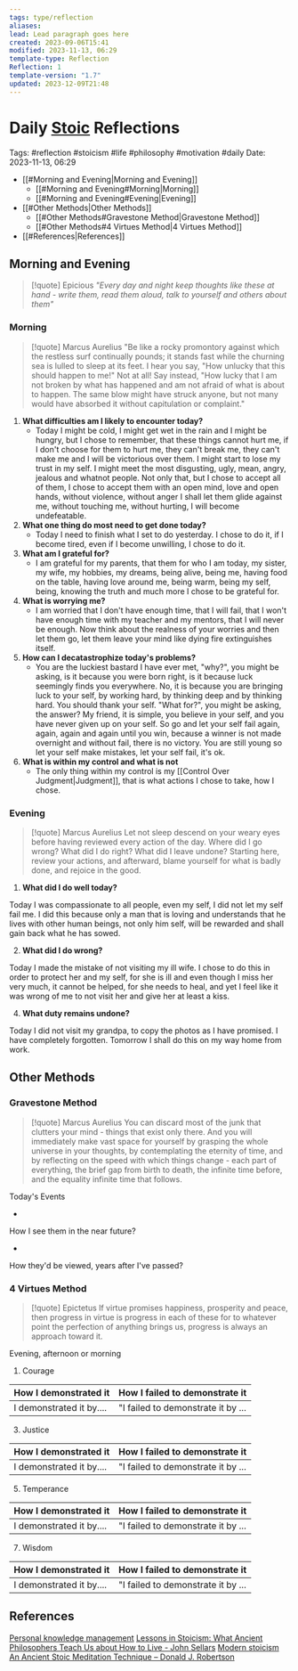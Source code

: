 ```yaml
---
tags: type/reflection
aliases: 
lead: Lead paragraph goes here
created: 2023-09-06T15:41
modified: 2023-11-13, 06:29
template-type: Reflection
Reflection: 1
template-version: "1.7"
updated: 2023-12-09T21:48
---
```



# Daily [Stoic](../SLIP-BOX/Stoicism.md) Reflections

Tags:  #reflection #stoicism #life #philosophy #motivation #daily 
Date: 2023-11-13, 06:29

- [[#Morning and Evening|Morning and Evening]]
	- [[#Morning and Evening#Morning|Morning]]
	- [[#Morning and Evening#Evening|Evening]]
- [[#Other Methods|Other Methods]]
	- [[#Other Methods#Gravestone Method|Gravestone Method]]
	- [[#Other Methods#4 Virtues Method|4 Virtues Method]]
- [[#References|References]]


## Morning and Evening

> [!quote] Epicious 
> _"Every day and night keep thoughts like these at hand - write them, read them aloud, talk to yourself and others about them"_

### Morning

> [!quote] Marcus Aurelius
> "Be like a rocky promontory against which the restless surf continually pounds; it stands fast while the churning sea is lulled to sleep at its feet. I hear you say, "How unlucky that this should happen to me!" Not at all! Say instead, "How lucky that I am not broken by what has happened and am not afraid of what is about to happen. The same blow might have struck anyone, but not many would have absorbed it without capitulation or complaint."

1. **What difficulties am I likely to encounter today?**
	- Today I might be cold, I might get wet in the rain and I might be hungry, but I chose to remember, that these things cannot hurt me, if I don't choose for them to hurt me, they can't break me, they can't make me and I will be victorious over them. I might start to lose my trust in my self. I might meet the most disgusting, ugly, mean, angry, jealous and whatnot people. Not only that, but I chose to accept all of them, I chose to accept them with an open mind, love and open hands, without violence, without anger I shall let them glide against me, without touching me, without hurting, I will become undefeatable.
2. **What one thing do most need to get done today?**
	- Today I need to finish what I set to do yesterday. I chose to do it, if I become tired, even if I become unwilling, I chose to do it.
1. **What am I grateful for?**
	- I am grateful for my parents, that them for who I am today, my sister, my wife, my hobbies, my dreams, being alive, being me, having food on the table, having love around me, being warm, being my self, being, knowing the truth and much more I chose to be grateful for. 
2. **What is worrying me?**
	- I am worried that I don't have enough time, that I will fail, that I won't have enough time with my teacher and my mentors, that I will never be enough. Now think about the realness of your worries and then let them go, let them leave your mind like dying fire extinguishes itself.  
3. **How can I decatastrophize today's problems?**
	- You are the luckiest bastard I have ever met, "why?", you might be asking, is it because you were born right, is it because luck seemingly finds you everywhere. No, it is because you are bringing luck to your self, by working hard, by thinking deep and by thinking hard. You should thank your self. "What for?", you might be asking, the answer? My friend, it is simple, you believe in your self, and you have never given up on your self. So go and let your self fail again, again, again and again until you win, because a winner is not made overnight and without fail, there is no victory. You are still young so let your self make mistakes, let your self fail, it's ok. 
4. **What is within my control and what is not**
	- The only thing within my control is my [[Control Over Judgment|Judgment]], that is what actions I chose to take, how I chose. 

### Evening

> [!quote] Marcus Aurelius
> Let not sleep descend on your weary eyes before having reviewed every action of the day. Where did I go wrong? What did I do right? What did I leave undone? Starting here, review your actions, and afterward, blame yourself for what is badly done, and rejoice in the good.

1. **What did I do well today?**

Today I was compassionate to all people, even my self, I did not let my self fail me. I did this because only a man that is loving and understands that he lives with other human beings, not only him self, will be rewarded and shall gain back what he has sowed. 

2. **What did I do wrong?**

Today I made the mistake of not visiting my ill wife. I chose to do this in order to protect her and my self, for she is ill and even though I miss her very much, it cannot be helped, for she needs to heal, and yet I feel like it was wrong of me to not visit her and give her at least a kiss. 

4. **What duty remains undone?**

Today I did not visit my grandpa, to copy the photos as I have promised. I have completely forgotten. Tomorrow I shall do this on my way home from work. 

## Other Methods

### Gravestone Method

> [!quote] Marcus Aurelius
> You can discard most of the junk that clutters your mind - things that exist only there. And you will immediately make vast space for yourself by grasping the whole universe in your thoughts, by contemplating the eternity of time, and by reflecting on the speed with which things change - each part of everything, the brief gap from birth to death, the infinite time before, and the equality infinite time that follows. 

Today's Events 

-

How I see them in the near future? 

-

How they'd be viewed, years after I've passed?

### 4 Virtues Method

> [!quote] Epictetus 
> If virtue promises happiness, prosperity and peace, then progress in virtue is progress in each of these for to whatever point the perfection of anything brings us, progress is always an approach toward it.

Evening, afternoon or morning

1. Courage 

| How I demonstrated it  | How I failed to demonstrate it |
| ------------------- | ---------------- |
| I demonstrated it by....                 | "I failed to demonstrate it by ...              |

3. Justice

| How I demonstrated it  | How I failed to demonstrate it |
| ------------------- | ---------------- |
| I demonstrated it by....                 | "I failed to demonstrate it by ...             

5. Temperance

| How I demonstrated it  | How I failed to demonstrate it |
| ------------------- | ---------------- |
| I demonstrated it by....                 | "I failed to demonstrate it by ...             

7. Wisdom

| How I demonstrated it  | How I failed to demonstrate it |
| ------------------- | ---------------- |
| I demonstrated it by....                 | "I failed to demonstrate it by ...             

## References

[Personal knowledge management](Personal%20knowledge%20management.md)
[Lessons in Stoicism: What Ancient Philosophers Teach Us about How to Live - John Sellars](https://books.google.cz/books/about/Lessons_in_Stoicism.html?id=ky84zQEACAAJ&redir_esc=y)
[Modern stoicism](https://modernstoicism.com/)
[An Ancient Stoic Meditation Technique – Donald J. Robertson](https://donaldrobertson.name/2017/03/22/an-ancient-stoic-meditation-technique/)


